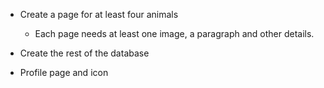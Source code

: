 * Create a page for at least four animals
    - Each page needs at least one image, a paragraph and other details.

* Create the rest of the database
* Profile page and icon